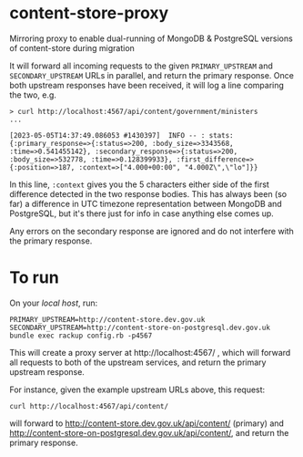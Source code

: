 # content-store-proxy
Mirroring proxy to enable dual-running of MongoDB &amp; PostgreSQL versions of content-store during migration

It will forward all incoming requests to the given `PRIMARY_UPSTREAM` and `SECONDARY_UPSTREAM` URLs in parallel, and return the primary response. Once both upstream responses have been received, it will log a line comparing the two, e.g.

```
> curl http://localhost:4567/api/content/government/ministers
...

[2023-05-05T14:37:49.086053 #1430397]  INFO -- : stats: {:primary_response=>{:status=>200, :body_size=>3343568, :time=>0.541455142}, :secondary_response=>{:status=>200, :body_size=>532778, :time=>0.128399933}, :first_difference=>{:position=>187, :context=>["4.000+00:00", "4.000Z\",\"lo"]}}

```

In this line, `:context` gives you the 5 characters either side of the first difference detected in the two response bodies. This has always been (so far) a difference in UTC timezone representation between MongoDB and PostgreSQL, but it's there just for info in case anything else comes up.

Any errors on the secondary response are ignored and do not interfere with the primary response.

# To run

On your *local host*, run:

```
PRIMARY_UPSTREAM=http://content-store.dev.gov.uk SECONDARY_UPSTREAM=http://content-store-on-postgresql.dev.gov.uk bundle exec rackup config.rb -p4567 
```

This will create a proxy server at http://localhost:4567/ , which will forward all requests to both of the upstream services, and return the primary upstream response.

For instance, given the example upstream URLs above, this request:

```
curl http://localhost:4567/api/content/
```
will forward to  http://content-store.dev.gov.uk/api/content/ (primary) and http://content-store-on-postgresql.dev.gov.uk/api/content/, and return the primary response.

